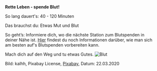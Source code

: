 **Rette Leben - spende Blut!**

So lang dauert's: 40 - 120 Minuten

Das brauchst du: Etwas Mut und Blut

So geht’s: Informiere dich, wo die nächste Station zum Blutspenden in deiner Nähe ist.
[Hier](https://blog.blutspende.de/beitraege/blog/das-erste-mal-zur-blutspende-mit-diesen-tipps-gehen-sie-perfekt-vorbereitet-zu-ihrem-termin) findest du noch Informationen darüber, wie man sich am besten auf's Blutspenden vorbereiten kann.

Mach dich auf den Weg und tu etwas Gutes.
![Blut](https://cdn.pixabay.com/photo/2019/04/29/16/56/blood-donation-4166552_1280.jpg)

Bild: kalhh, Pixabay License, [Pixabay](https://pixabay.com/illustrations/blood-donation-blood-donations-blood-4166552), Datum: 22.03.2020
